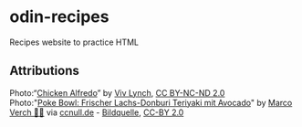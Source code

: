 # odin-recipes
Recipes website to practice HTML
<h2>Attributions</h2>
Photo:“<a href="https://www.flickr.com/photos/eskimo_jo/12755552705" title="Chicken Alfredo">Chicken Alfredo</a>” by <a href="https://www.flickr.com/photos/eskimo_jo/">Viv Lynch</a>, <a href="https://creativecommons.org/licenses/by-nc-nd/2.0/deed.en" rel="license noopener noreferrer">CC BY-NC-ND 2.0</a>
<br>
 Photo:"<a href="https://ccnull.de/foto/poke-bowl-frischer-lachs-donburi-teriyaki-mit-avocado/1094516" target="_blank">Poke Bowl: Frischer Lachs-Donburi Teriyaki mit Avocado</a>" by <a href="https://ccnull.de/fotograf/marco-verch-1" target="_blank">Marco Verch 👨‍🍳</a> via <a href="https://ccnull.de" target="_blank">ccnull.de</a> - <a href="https://piwigo.wuestenigel.com/picture?/358/category/11-food_fotografie" target="_blank">Bildquelle</a>, <a href="https://creativecommons.org/licenses/by/2.0/de/" target="_blank">CC-BY 2.0</a> 